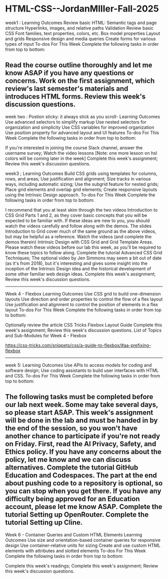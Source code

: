 # HTML-CSS--JordanMIller-Fall-2025
week1 : 
Learning Outcomes
Review basic HTML:
Semantic tags and page structure
Hyperlinks, images, and relative paths
Validation
Review basic CSS
Font families, text properties, colors, etc.
Box model properties
Layout and grids
Responsive design and media queries
Create forms for various types of input
To-dos For This Week
Complete the following tasks in order from top to bottom:

Read the course outline thoroughly and let me know ASAP if you have any questions or concerns.
Work on the first assignment, which review's last semester's materials and introduces HTML forms.
Review this week's discussion questions.
-----
week two : 
Postion sticky: it always stick as you scroll- 
Learning Outcomes
Use advanced selectors to simplify markup
Use nested selectors for organization and simplicity
Use CSS variables for improved organization
Use position property for advanced layout and UI features
To-dos For This Week
Complete the following tasks in order from top to bottom:

If you're interested in joining the course Slack channel, answer the username survey;
Watch the video lessons [Note: one more lesson on hsl colors will be coming later in the week]
Complete this week's assignment;
Review this week's discussion questions.

week3 ;
Learning Outcomes
Build CSS grids using templates for columns, rows, and areas;
Use justification and alignment;
Size tracks in various ways, including automatic sizing;
Use the subgrid feature for nested grids;
Place grid elements and overlap grid elements;
Create responsive layouts using the Intrinsic Design approach.
To-dos For This Week
Complete the following tasks in order from top to bottom:

I recommend that you at least skim through the two videos Introduction to CSS Grid Parts 1 and 2, as they cover basic concepts that you will be expected to be familiar with. If these ideas are new to you, you should watch the videos carefully and follow along with the demos.
The slides Introduction to Grid cover much of the same ground as the above videos, but may be helpful as a reference.
Watch the videos (and complete the demos therein) Intrinsic Design with CSS Grid and Grid Template Areas. Please watch these videos before our lab this week, as you'll be required to know these topics to follow along. 
Complete the tutorial Advanced CSS Grid Techniques;
The optional video by Jen Simmons may seem a bit out of date (as it's from 2018), but it's interesting and gives some insight into the inception of the Intrinsic Design idea and the historical development of some other familiar web design ideas.
Complete this week's assignment;
Review this week's discussion questions.

---------------------------
Week 4 - Flexbox
Learning Outcomes
Use CSS grid to build one-dimension layouts
Use direction and order properties to control the flow of a flex layout
Use justification and alignment to control the position of elements in a flex layout
To-dos For This Week
Complete the following tasks in order from top to bottom:

Optionally review the article CSS Tricks Flexbox Layout Guide
Complete this week's assignment;
Review this week's discussion questions.
List of Topics and Sub-Modules for Week 4 - Flexbox


https://css-tricks.com/snippets/css/a-guide-to-flexbox/#aa-prefixing-flexbox

------------------------
week 5:
Learning Outcomes
Use APIs to access models for coding and software design;
Use coding assistants to build user interfaces with HTML and CSS.
To-dos For This Week
Complete the following tasks in order from top to bottom:

The following tasks must be completed before our lab next week. Some may take several days, so please start ASAP. This week's assignment will be done in the lab and must be handed in by the end of the session, so you won't have another chance to participate if you're not ready on Friday.
First, read the AI Privacy, Safety, and Ethics policy. If you have any concerns about the policy, let me know and we can discuss alternatives.
Complete the tutorial GitHub Education and Codespaces. The part at the end about pushing code to a repository is optional, so you can stop when you get there. If you have any difficulty being approved for an Education account, please let me know ASAP.
Complete the tutorial Setting up OpenRouter.
Complete the tutorial Setting up Cline.
----------------------

Week 6 - Container Queries and Custom HTML Elements 
Learning Outcomes
Use size and orientation-based container queries for responsive design
Use container-relative units for sizing
Create and use custom HTML elements with attributes and slotted elements
To-dos For This Week
Complete the following tasks in order from top to bottom:

Complete this week's readings;
Complete this week's assignment;
Review this week's discussion questions.


